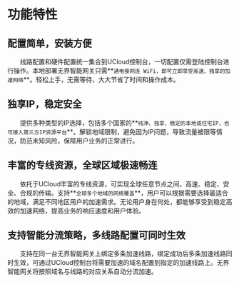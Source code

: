 # 功能特性

## **配置简单，安装方便**

&emsp;&emsp;线路配置和硬件配置统一集合到UCloud控制台，一切配置仅需登陆控制台进行操作。本地部署无界智能网关只需**`通电接网连 WiFi，即可立即享受高速、独享的加速网络`**。轻松上手，无需等待，大大节省了时间和操作成本。

## **独享IP，稳定安全**

&emsp;&emsp;提供多种类型的IP选择，包括多个国家的**`纯净、独享、稳定的本地或住宅IP，也可接入第三方IP资源平台`**。解锁地域限制，避免因为IP问题，导致流量被限等情况，防范未知风险，保障用户业务的正常进行。

## **丰富的专线资源，全球区域极速畅连**

&emsp;&emsp;依托于UCloud丰富的专线资源，可实现全球任意节点之间，高速、稳定、安全、合规的传输。支持**`全球多个地域的网络覆盖`**，用户可以根据需要选择最适合的地域，满足不同地区用户的加速需求。无论用户身在何处，都能够享受到稳定高效的加速网络，提高业务的响应速度和用户体验。

## **支持智能分流策略，多线路配置可同时生效**

&emsp;&emsp;支持在同一台无界智能网关上绑定多条加速线路，绑定成功后多条加速线路同时生效，可通过UCloud控制台将需要加速的域名配置到指定的加速线路上。无界智能网关将按照域名与线路的对应关系自动分流加速。